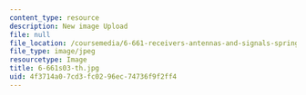 ```yaml
---
content_type: resource
description: New image Upload
file: null
file_location: /coursemedia/6-661-receivers-antennas-and-signals-spring-2003/4f3714a07cd3fc0296ec74736f9f2ff4_6-661s03-th.jpg
file_type: image/jpeg
resourcetype: Image
title: 6-661s03-th.jpg
uid: 4f3714a0-7cd3-fc02-96ec-74736f9f2ff4
---
```

